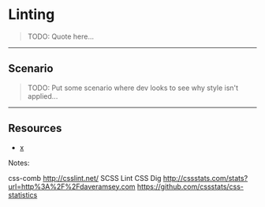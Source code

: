 # Linting
<!-- .slide: data-state="backEndBrian juniorJacob" -->

> TODO: Quote here...

------

## Scenario

> TODO: Put some scenario where dev looks to see why style isn't applied...

------

## Resources
<!-- .slide: data-state="backEndBrian juniorJacob midLevelMelissa" -->

* [x](#)

Notes:

css-comb
http://csslint.net/
SCSS Lint
CSS Dig
http://cssstats.com/stats?url=http%3A%2F%2Fdaveramsey.com
https://github.com/cssstats/css-statistics
